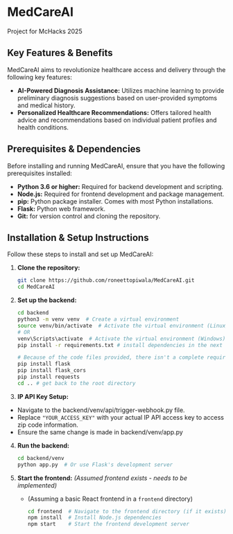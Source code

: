 
# MedCareAI

Project for McHacks 2025

## Key Features & Benefits

MedCareAI aims to revolutionize healthcare access and delivery through the following key features:

*   **AI-Powered Diagnosis Assistance:** Utilizes machine learning to provide preliminary diagnosis suggestions based on user-provided symptoms and medical history.
*   **Personalized Healthcare Recommendations:** Offers tailored health advice and recommendations based on individual patient profiles and health conditions.
## Prerequisites & Dependencies

Before installing and running MedCareAI, ensure that you have the following prerequisites installed:

*   **Python 3.6 or higher:** Required for backend development and scripting.
*   **Node.js:** Required for frontend development and package management.
*   **pip:** Python package installer. Comes with most Python installations.
*   **Flask:** Python web framework.
*   **Git:** for version control and cloning the repository.

## Installation & Setup Instructions

Follow these steps to install and set up MedCareAI:

1.  **Clone the repository:**

    ```bash
    git clone https://github.com/roneettopiwala/MedCareAI.git
    cd MedCareAI
    ```

2.  **Set up the backend:**

    ```bash
    cd backend
    python3 -m venv venv  # Create a virtual environment
    source venv/bin/activate  # Activate the virtual environment (Linux/macOS)
    # OR
    venv\Scripts\activate  # Activate the virtual environment (Windows)
    pip install -r requirements.txt # install dependencies in the next step

    # Because of the code files provided, there isn't a complete requirements.txt, but here are the necessary ones
    pip install flask
    pip install flask_cors
    pip install requests
    cd .. # get back to the root directory
    ```

3. **IP API Key Setup:**
*   Navigate to the backend/venv/api/trigger-webhook.py file.
*   Replace `"YOUR_ACCESS_KEY"` with your actual IP API access key to access zip code information.
*   Ensure the same change is made in backend/venv/app.py

4.  **Run the backend:**

    ```bash
    cd backend/venv
    python app.py  # Or use Flask's development server
    ```

5.  **Start the frontend:** *(Assumed frontend exists - needs to be implemented)*

    *   (Assuming a basic React frontend in a `frontend` directory)
        ```bash
        cd frontend  # Navigate to the frontend directory (if it exists)
        npm install  # Install Node.js dependencies
        npm start    # Start the frontend development server
        ```
